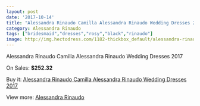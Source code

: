 ```yaml
---
layout: post
date: '2017-10-14'
title: "Alessandra Rinaudo Camilla Alessandra Rinaudo Wedding Dresses 2017"
category: Alessandra Rinaudo
tags: ["bridesmaid","dresses","rosy","black","rinaudo"]
image: http://img.hectodress.com/1182-thickbox_default/alessandra-rinaudo-camilla-alessandra-rinaudo-wedding-dresses-2013.jpg
---
```

Alessandra Rinaudo Camilla Alessandra Rinaudo Wedding Dresses 2017

On Sales: **$252.32**
<a href="https://www.hectodress.com/alessandra-rinaudo/716-alessandra-rinaudo-camilla-alessandra-rinaudo-wedding-dresses-2013.html"><amp-img layout="responsive" width="600" height="600" src="//img.hectodress.com/1182-thickbox_default/alessandra-rinaudo-camilla-alessandra-rinaudo-wedding-dresses-2013.jpg" alt="Alessandra Rinaudo Camilla Alessandra Rinaudo Wedding Dresses 2017 0" /></a>

Buy it: [Alessandra Rinaudo Camilla Alessandra Rinaudo Wedding Dresses 2017](https://www.hectodress.com/alessandra-rinaudo/716-alessandra-rinaudo-camilla-alessandra-rinaudo-wedding-dresses-2013.html "Alessandra Rinaudo Camilla Alessandra Rinaudo Wedding Dresses 2017")

View more: [Alessandra Rinaudo](https://www.hectodress.com/9-alessandra-rinaudo "Alessandra Rinaudo")